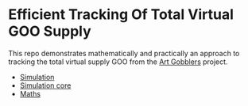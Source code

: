 # Efficient Tracking Of Total Virtual GOO Supply
This repo demonstrates mathematically and practically an approach to tracking
the total virtual supply GOO from the [Art Gobblers](https://github.com/artgobblers/art-gobblers/) project.

- [Simulation](./Efficient%20Virtual%20GOO%20Total%20Supply%20Sim.ipynb)
- [Simulation core](./sim.py)
- [Maths](./TECHNICAL.md)
